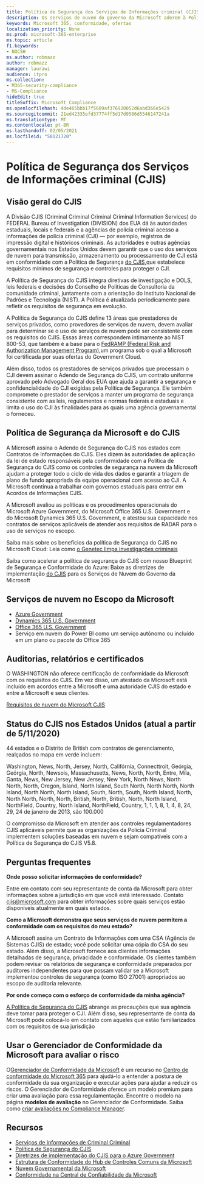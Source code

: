 ```yaml
---
title: Política de Segurança dos Serviços de Informações criminal (CJIS)
description: Os serviços de nuvem do governo da Microsoft aderem à Política de Segurança dos Serviços de Informação criminal dos EUA.
keywords: Microsoft 365, conformidade, ofertas
localization_priority: None
ms.prod: microsoft-365-enterprise
ms.topic: article
f1.keywords:
- NOCSH
ms.author: robmazz
author: robmazz
manager: laurawi
audience: itpro
ms.collection:
- M365-security-compliance
- MS-Compliance
hideEdit: true
titleSuffix: Microsoft Compliance
ms.openlocfilehash: 4de465bbb17f5609af376920052d6abd366e5429
ms.sourcegitcommit: 21ed42335efd37774ff5d17d9586d5546147241a
ms.translationtype: MT
ms.contentlocale: pt-BR
ms.lasthandoff: 02/05/2021
ms.locfileid: "50121720"
---
```

# <a name="criminal-justice-information-services-cjis-security-policy"></a>Política de Segurança dos Serviços de Informações criminal (CJIS)

## <a name="cjis-overview"></a>Visão geral do CJIS

A Divisão CJIS (Criminal Criminal Criminal Criminal Information Services) do FEDERAL Bureau of Investigation (DIVISION) dos EUA dá às autoridades estaduais, locais e federais e a agências de polícia criminal acesso a informações de polícia criminal (CJI) — por exemplo, registros de impressão digital e históricos criminais. As autoridades e outras agências governamentais nos Estados Unidos devem garantir que o uso dos serviços de nuvem para transmissão, armazenamento ou processamento de CJI está em conformidade com a Política de Segurança [do CJIS,](https://aka.ms/cjis-security-policy)que estabelece requisitos mínimos de segurança e controles para proteger o CJI.

A Política de Segurança do CJIS integra diretivas de investigação e DOLS, leis federais e decisões do Conselho de Políticas de Consultoria da comunidade criminal, juntamente com a orientação do Instituto Nacional de Padrões e Tecnologia (NIST). A Política é atualizada periodicamente para refletir os requisitos de segurança em evolução.

A Política de Segurança do CJIS define 13 áreas que prestadores de serviços privados, como provedores de serviços de nuvem, devem avaliar para determinar se o uso de serviços de nuvem pode ser consistente com os requisitos do CJIS. Essas áreas correspondem intimamente ao NIST 800-53, que também é a base para o [FedRAMP (Federal Risk and Authorization Management Program),](offering-FedRAMP.md)um programa sob o qual a Microsoft foi certificada por suas ofertas do Government Cloud.

Além disso, todos os prestadores de serviços privados que processam o CJI devem assinar o Adendo de Segurança do CJIS, um contrato uniforme aprovado pelo Advogado Geral dos EUA que ajuda a garantir a segurança e confidencialidade do CJI exigidas pela Política de Segurança. Ele também compromete o prestador de serviços a manter um programa de segurança consistente com as leis, regulamentos e normas federais e estaduais e limita o uso do CJI às finalidades para as quais uma agência governamental o forneceu.

## <a name="microsoft-and-cjis-security-policy"></a>Política de Segurança da Microsoft e do CJIS

A Microsoft assina o Adendo de Segurança do CJIS nos estados com Contratos de Informações do CJIS. Eles dizem às autoridades de aplicação da lei de estado responsáveis pela conformidade com a Política de Segurança do CJIS como os controles de segurança na nuvem da Microsoft ajudam a proteger todo o ciclo de vida dos dados e garantir a triagem de plano de fundo apropriada da equipe operacional com acesso ao CJI. A Microsoft continua a trabalhar com governos estaduais para entrar em Acordos de Informações CJIS.

A Microsoft avaliou as políticas e os procedimentos operacionais do Microsoft Azure Government, do Microsoft Office 365 U.S. Government e do Microsoft Dynamics 365 U.S. Government, e atestou sua capacidade nos contratos de serviços aplicáveis de atender aos requisitos de RADAR para o uso de serviços no escopo.

Saiba mais sobre os benefícios da política de Segurança do CJIS no Microsoft Cloud: Leia como [o Genetec limpa investigações criminais](https://customers.microsoft.com/story/genetec)

Saiba como acelerar a política de segurança do CJIS com nosso Blueprint de Segurança e Conformidade do Azure: Baixe as diretrizes de implementação [do CJIS](https://gallery.technet.microsoft.com/CJIS-Implementation-62af7c27) para os Serviços de Nuvem do Governo da Microsoft

## <a name="microsoft-in-scope-cloud-services"></a>Serviços de nuvem no Escopo da Microsoft 

- [Azure Government](/azure/azure-government/documentation-government-welcome)
- [Dynamics 365 U.S. Government](/power-platform/admin/microsoft-dynamics-365-government#certifications-and-accreditations)
- [Office 365 U.S. Government](/office365/servicedescriptions/office-365-platform-service-description/office-365-us-government/gcc#us-government-community-compliance)
- Serviço em nuvem do Power BI como um serviço autônomo ou incluído em um plano ou pacote do Office 365

## <a name="audits-reports-and-certificates"></a>Auditorias, relatórios e certificados

O WASHINGTON não oferece certificação de conformidade da Microsoft com os requisitos do CJIS. Em vez disso, um atestado da Microsoft está incluído em acordos entre a Microsoft e uma autoridade CJIS do estado e entre a Microsoft e seus clientes.

[Requisitos de nuvem do Microsoft CJIS](https://aka.ms/MicrosoftCJISCloudRequirements)

## <a name="cjis-status-in-the-united-states-current-as-of-1152020"></a>Status do CJIS nos Estados Unidos (atual a partir de 5/11/2020)

44 estados e o Distrito de British com contratos de gerenciamento, realçados no mapa em verde incluem:

Washington, News, North, Jersey, North, Califórnia, Connecttroit, Geórgia, Geórgia, North, Newsois, Massachusetts, News, North, North, Entre, Mila, Ganta, News, New Jersey, New Jersey, New York, North News, North North, North, Oregon, Island, North Island, South North, North North, North Island, North North, North Island, South, North, South, North Island, North, North North, North, North, British, North, British, North, North Island, NorthField, Country, North Island, NorthField, Country, 1, 1, 1, 8, 1, 4, 8, 24, 29, 24 de janeiro de 2013, são 100.000

O compromisso da Microsoft em atender aos controles regulamentadores CJIS aplicáveis permite que as organizações da Polícia Criminal implementem soluções baseadas em nuvem e sejam compatíveis com a Política de Segurança do CJIS V5.8.

## <a name="frequently-asked-questions"></a>Perguntas frequentes

**Onde posso solicitar informações de conformidade?**

Entre em contato com seu representante de conta da Microsoft para obter informações sobre a jurisdição em que você está interessado. Contato <cjis@microsoft.com> para obter informações sobre quais serviços estão disponíveis atualmente em quais estados.

**Como a Microsoft demonstra que seus serviços de nuvem permitem a conformidade com os requisitos do meu estado?**

A Microsoft assina um Contrato de Informações com uma CSA (Agência de Sistemas CJIS) de estado; você pode solicitar uma cópia do CSA do seu estado. Além disso, a Microsoft fornece aos clientes informações detalhadas de segurança, privacidade e conformidade. Os clientes também podem revisar os relatórios de segurança e conformidade preparados por auditores independentes para que possam validar se a Microsoft implementou controles de segurança (como ISO 27001) apropriados ao escopo de auditoria relevante.

**Por onde começo com o esforço de conformidade da minha agência?**

[A Política de Segurança do CJIS](https://aka.ms/cjis-security-policy) abrange as precauções que sua agência deve tomar para proteger o CJI. Além disso, seu representante de conta da Microsoft pode colocá-lo em contato com aqueles que estão familiarizados com os requisitos de sua jurisdição

## <a name="use-microsoft-compliance-manager-to-assess-your-risk"></a>Usar o Gerenciador de Conformidade da Microsoft para avaliar o risco

O[Gerenciador de Conformidade da Microsoft](/microsoft-365/compliance/compliance-manager) é um recurso no [Centro de conformidade do Microsoft 365](/microsoft-365/compliance/microsoft-365-compliance-center) para ajudá-lo a entender a postura de conformidade da sua organização e executar ações para ajudar a reduzir os riscos. O Gerenciador de Conformidade oferece um modelo premium para criar uma avaliação para essa regulamentação. Encontre o modelo na página **modelos de avaliação** no Gerenciador de Conformidade. Saiba como [criar avaliações no Compliance Manager](/microsoft-365/compliance/compliance-manager-assessments).

## <a name="resources"></a>Recursos

- [Serviços de Informações de Criminal Criminal](https://aka.ms/cjis)
- [Política de Segurança do CJIS](https://aka.ms/cjis-security-policy)
- [Diretrizes de implementação do CJIS para o Azure Government](https://aka.ms/cjisimplementationguidelines)
- [Estrutura de Conformidade do Hub de Controles Comuns da Microsoft](https://www.microsoft.com/trustcenter/common-controls-hub)
- [Nuvem Governamental da Microsoft](https://go.microsoft.com/fwlink/?linkid=2087246)
- [Conformidade na Central de Confiabilidade da Microsoft](https://www.microsoft.com/trust-center/compliance/compliance-overview)
